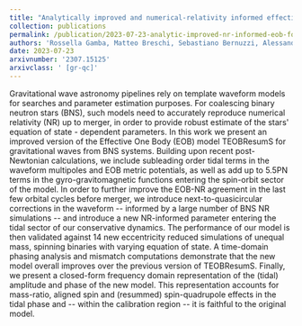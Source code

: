 ```yaml
---
title: "Analytically improved and numerical-relativity informed effective-one-body model for coalescing binary neutron stars"
collection: publications
permalink: /publication/2023-07-23-analytic-improved-nr-informed-eob-for-bns
authors: 'Rossella Gamba, Matteo Breschi, Sebastiano Bernuzzi, Alessandro Nagar, William Cook, Georgios Doulis, Francesco Fabbri, Néstor Ortiz, Amit Poudel, Alireza Rashti, Wolfgang Tichy, Maximiliano Ujevic'
date: 2023-07-23
arxivnumber: '2307.15125'
arxivclass: ' [gr-qc]'
---
```


Gravitational wave astronomy pipelines rely on template waveform models for searches and parameter estimation purposes. For coalescing binary neutron stars (BNS), such models need to accurately reproduce numerical relativity (NR) up to merger, in order to provide robust estimate of the stars' equation of state - dependent parameters. In this work we present an improved version of the Effective One Body (EOB) model TEOBResumS for gravitational waves from BNS systems. Building upon recent post-Newtonian calculations, we include subleading order tidal terms in the waveform multipoles and EOB metric potentials, as well as add up to 5.5PN terms in the gyro-gravitomagnetic functions entering the spin-orbit sector of the model. In order to further improve the EOB-NR agreement in the last few orbital cycles before merger, we introduce next-to-quasicircular corrections in the waveform -- informed by a large number of BNS NR simulations -- and introduce a new NR-informed parameter entering the tidal sector of our conservative dynamics. The performance of our model is then validated against 14 new eccentricity reduced simulations of unequal mass, spinning binaries with varying equation of state. A time-domain phasing analysis and mismatch computations demonstrate that the new model overall improves over the previous version of TEOBResumS. Finally, we present a closed-form frequency domain representation of the (tidal) amplitude and phase of the new model. This representation accounts for mass-ratio, aligned spin and (resummed) spin-quadrupole effects in the tidal phase and -- within the calibration region -- it is faithful to the original model.
